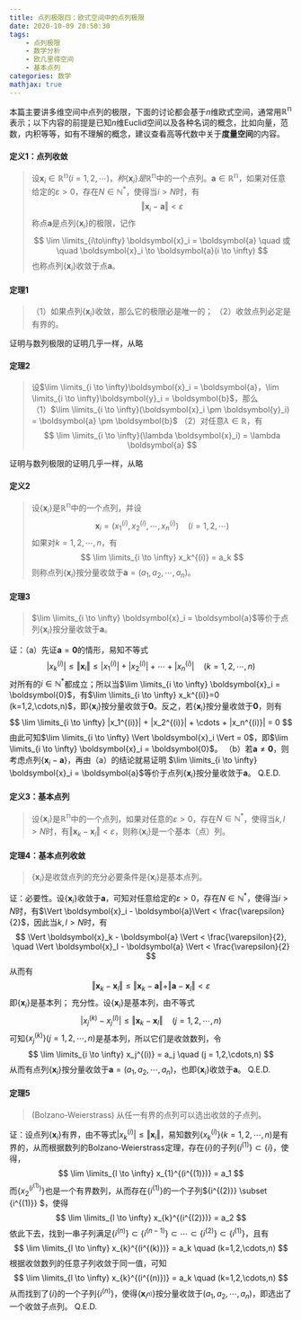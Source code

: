 ```yaml
---
title: 点列极限四：欧式空间中的点列极限
date: 2020-10-09 20:50:30
tags:
    - 点列极限
    - 数学分析
    - 欧几里得空间
    - 基本点列
categories: 数学
mathjax: true
---
```


本篇主要讲多维空间中点列的极限，下面的讨论都会基于$n$维欧式空间，通常用$\mathbb{R^n}$表示；以下内容的前提是已知$n$维Euclid空间以及各种名词的概念，比如向量，范数，内积等等，如有不理解的概念，建议查看高等代数中关于**度量空间**的内容。

<!--more-->
#### 定义1：点列收敛
> 设$\boldsymbol{x}_i \in \mathbb{R^n}(i=1,2,\cdots)，称\{\boldsymbol{x}_i\}是\mathbb{R^n}$中的一个点列。$\boldsymbol{a} \in \mathbb{R^n}$，如果对任意给定的$\varepsilon>0$，存在$N \in \mathbb{N^*}$，使得当$i > N$时，有
$$
    \Vert \boldsymbol{x}_i - \boldsymbol{a} \Vert < \varepsilon
$$
称点$\boldsymbol{a}$是点列$\{\boldsymbol{x}_i\}$的极限，记作
$$
    \lim \limits_{i\to\infty} \boldsymbol{x}_i = \boldsymbol{a} \quad 或 \quad \boldsymbol{x}_i \to \boldsymbol{a}(i \to \infty)
$$
也称点列$\{\boldsymbol{x}_i\}$收敛于点$\boldsymbol{a}$。


#### 定理1
>（1）如果点列$\{\boldsymbol{x}_i\}$收敛，那么它的极限必是唯一的；
（2）收敛点列必定是有界的。

证明与数列极限的证明几乎一样，从略

#### 定理2
> 设$\lim \limits_{i \to \infty}\boldsymbol{x}_i = \boldsymbol{a}，\lim \limits_{i \to \infty}\boldsymbol{y}_i = \boldsymbol{b}$，那么
（1）$\lim \limits_{i \to \infty}(\boldsymbol{x}_i \pm \boldsymbol{y}_i) = \boldsymbol{a} \pm \boldsymbol{b}$
（2）对任意$\lambda \in \mathbb{R}$，有
$$
    \lim \limits_{i \to \infty}(\lambda \boldsymbol{x}_i) = \lambda \boldsymbol{a}
$$

证明与数列极限的证明几乎一样，从略

#### 定义2
> 设$\{\boldsymbol{x}_i\}$是$\mathbb{R^n}$中的一个点列，并设
$$
    \boldsymbol{x}_i = (x_1^{(i)},x_2^{(i)},\cdots,x_n^{(i)}) \quad (i=1,2,\cdots)
$$
如果对$k=1,2,\cdots,n$，有
$$
    \lim \limits_{i \to \infty} x_k^{(i)} = a_k
$$
则称点列$\{\boldsymbol{x}_i\}$按分量收敛于$\boldsymbol{a}=(a_1,a_2,\cdots,a_n)$。

#### 定理3
> $\lim \limits_{i \to \infty} \boldsymbol{x}_i = \boldsymbol{a}$等价于点列$\{\boldsymbol{x}_i\}$按分量收敛于$\boldsymbol{a}$。

证：（a）先证$\boldsymbol{a} = \boldsymbol{0}$的情形，易知不等式
$$
    |x_k^{(i)}| \le \Vert \boldsymbol{x}_i \Vert \le |x_1^{(i)}| + |x_2^{(i)}| + \cdots + |x_n^{(i)}| \quad (k=1,2,\cdots,n)
$$
对所有的$i \in \mathbb{N^*}$都成立；所以当$\lim \limits_{i \to \infty} \boldsymbol{x}_i = \boldsymbol{0}$，有$\lim \limits_{i \to \infty} x_k^{(i)}=0 (k=1,2,\cdots,n)$，即$\{\boldsymbol{x}_i\}$按分量收敛于$\boldsymbol{0}$。反之，若$\{\boldsymbol{x}_i\}$按分量收敛于$\boldsymbol{0}$，则有
$$
    \lim \limits_{i \to \infty} |x_1^{(i)}| + |x_2^{(i)}| + \cdots + |x_n^{(i)}| = 0
$$
由此可知$\lim \limits_{i \to \infty} \Vert \boldsymbol{x}_i \Vert = 0$，即$\lim \limits_{i \to \infty} \boldsymbol{x}_i = \boldsymbol{0}$。
（b）若$\boldsymbol{a} \ne \boldsymbol{0}$，则考虑点列$\{\boldsymbol{x}_i - \boldsymbol{a}\}$，再由（a）的结论就易证明 $\lim \limits_{i \to \infty} \boldsymbol{x}_i = \boldsymbol{a}$等价于点列$\{\boldsymbol{x}_i\}$按分量收敛于$\boldsymbol{a}$。
Q.E.D.


#### 定义3：基本点列
> 设$\{\boldsymbol{x}_i\}$是$\mathbb{R^n}$中的一个点列，如果对任意的$\varepsilon>0$，存在$N \in \mathbb{N^*}$，使得当$k,l>N$时，有$\Vert \boldsymbol{x}_k - \boldsymbol{x}_l \Vert < \varepsilon$，则称$\{\boldsymbol{x}_i\}$是一个基本（点）列。


#### 定理4：基本点列收敛
> $\{\boldsymbol{x}_i\}$是收敛点列的充分必要条件是$\{\boldsymbol{x}_i\}$是基本点列。

证：必要性。设$\{\boldsymbol{x}_i\}$收敛于$\boldsymbol{a}$，可知对任意给定的$\varepsilon > 0$，存在$N \in \mathbb{N^*}$，使得当$i > N$时，有$\Vert \boldsymbol{x}_i - \boldsymbol{a}\Vert < \frac{\varepsilon}{2}$，因此当$k,l>N$时，有
$$
    \Vert \boldsymbol{x}_k - \boldsymbol{a} \Vert < \frac{\varepsilon}{2}, \quad \Vert \boldsymbol{x}_l - \boldsymbol{a} \Vert < \frac{\varepsilon}{2}
$$
从而有
$$
    \Vert \boldsymbol{x}_k - \boldsymbol{x}_l \Vert \le \Vert \boldsymbol{x}_k - \boldsymbol{a} \Vert + \Vert \boldsymbol{a} - \boldsymbol{x}_l \Vert < \varepsilon
$$
即$\{\boldsymbol{x}_i\}$是基本列；
充分性。设$\{\boldsymbol{x}_i\}$是基本列，由不等式
$$
    |x_j^{(k)} - x_j^{(l)}| \le \Vert \boldsymbol{x}_k - \boldsymbol{x}_l \Vert \quad (j=1,2,\cdots,n)
$$
可知$\{x_j^{(k)}\}(j=1,2,\cdots,n)$是基本列，所以它们是收敛数列，令
$$
    \lim \limits_{i \to \infty} x_j^{(i)} = a_j \quad (j = 1,2,\cdots,n)
$$
从而有点列$\{\boldsymbol{x}_i\}$按分量收敛于$\boldsymbol{a} = (a_1,a_2,\cdots,a_n)$，也即$\{\boldsymbol{x}_i\}$收敛于$\boldsymbol{a}$。
Q.E.D.

#### 定理5
> (Bolzano-Weierstrass) 从任一有界的点列可以选出收敛的子点列。

证：设点列$\{\boldsymbol{x}_i\}$有界，由不等式$|x_k^{(i)}| \le \Vert \boldsymbol{x}_i \Vert$，易知数列$\{x_k^{(i)}\}(k=1,2,\cdots,n)$是有界的，从而根据数列的Bolzano-Weierstrass定理，存在$\{i\}$的子列$\{i^{(1)}\} \subset \{i\}$，使得，
$$
\lim \limits_{l \to \infty} x_{1}^{(i^{(1)})} = a_1
$$
而$\{x_2^{(i^{(1)})}\}$也是一个有界数列，从而存在$\{i^{(1)}\}$的一个子列$\{i^{(2)}\} \subset \{i^{(1)}\} $，使得
$$
\lim \limits_{l \to \infty} x_{k}^{(i^{(2)})} = a_2
$$
依此下去，找到一串子列满足$\{i^{(n)}\} \subset \{i^{(n-1)}\} \subset \cdots \subset \{i^{(2)}\} \subset \{i^{(1)}\}$，且有
$$
    \lim \limits_{l \to \infty} x_{k}^{(i^{(k)})} = a_k \quad (k=1,2,\cdots,n)
$$
根据收敛数列的任意子列收敛于同一值，可知
$$
    \lim \limits_{l \to \infty} x_{k}^{(i^{(n)})} = a_k \quad (k=1,2,\cdots,n)
$$
从而找到了$\{i\}$的一个子列$\{i^{(n)}\}$，使得$\{\boldsymbol{x}_{i^{n)}}\}$按分量收敛于$(a_1,a_2,\cdots,a_n)$，即选出了一个收敛子点列。
Q.E.D.